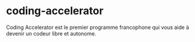 # coding-accelerator
Coding Accelerator est le premier programme francophone qui vous aide à devenir un codeur libre et autonome.
